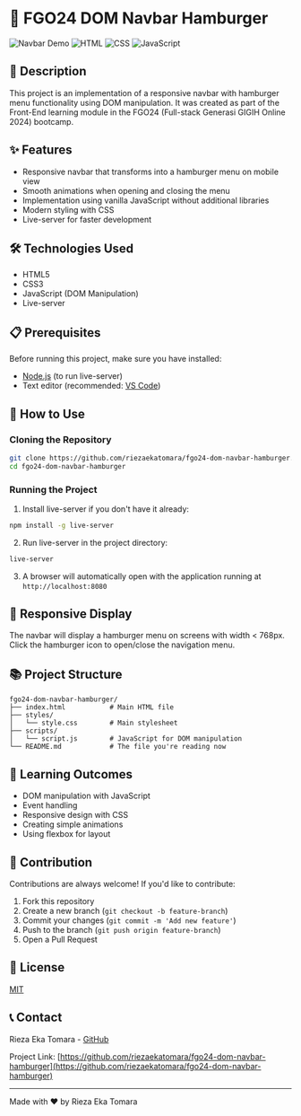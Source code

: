 # 🍔 FGO24 DOM Navbar Hamburger

![Navbar Demo](https://img.shields.io/badge/Demo-Live%20Preview-brightgreen)
![HTML](https://img.shields.io/badge/HTML-5-orange)
![CSS](https://img.shields.io/badge/CSS-3-blue)
![JavaScript](https://img.shields.io/badge/JavaScript-ES6-yellow)

## 📝 Description

This project is an implementation of a responsive navbar with hamburger menu functionality using DOM manipulation. It was created as part of the Front-End learning module in the FGO24 (Full-stack Generasi GIGIH Online 2024) bootcamp.

## ✨ Features

- Responsive navbar that transforms into a hamburger menu on mobile view
- Smooth animations when opening and closing the menu
- Implementation using vanilla JavaScript without additional libraries
- Modern styling with CSS
- Live-server for faster development

## 🛠️ Technologies Used

- HTML5
- CSS3
- JavaScript (DOM Manipulation)
- Live-server

## 📋 Prerequisites

Before running this project, make sure you have installed:

- [Node.js](https://nodejs.org/) (to run live-server)
- Text editor (recommended: [VS Code](https://code.visualstudio.com/))

## 🚀 How to Use

### Cloning the Repository

```bash
git clone https://github.com/riezaekatomara/fgo24-dom-navbar-hamburger.git
cd fgo24-dom-navbar-hamburger
```

### Running the Project

1. Install live-server if you don't have it already:

```bash
npm install -g live-server
```

2. Run live-server in the project directory:

```bash
live-server
```

3. A browser will automatically open with the application running at `http://localhost:8080`

## 📱 Responsive Display

The navbar will display a hamburger menu on screens with width < 768px. Click the hamburger icon to open/close the navigation menu.

## 📚 Project Structure

```
fgo24-dom-navbar-hamburger/
├── index.html           # Main HTML file
├── styles/
│   └── style.css        # Main stylesheet
├── scripts/
│   └── script.js        # JavaScript for DOM manipulation
└── README.md            # The file you're reading now
```

## 🧠 Learning Outcomes

- DOM manipulation with JavaScript
- Event handling
- Responsive design with CSS
- Creating simple animations
- Using flexbox for layout

## 🔄 Contribution

Contributions are always welcome! If you'd like to contribute:

1. Fork this repository
2. Create a new branch (`git checkout -b feature-branch`)
3. Commit your changes (`git commit -m 'Add new feature'`)
4. Push to the branch (`git push origin feature-branch`)
5. Open a Pull Request

## 📜 License

[MIT](https://choosealicense.com/licenses/mit/)

## 📞 Contact

Rieza Eka Tomara - [GitHub](https://github.com/riezaekatomara)

Project Link: [https://github.com/riezaekatomara/fgo24-dom-navbar-hamburger](https://github.com/riezaekatomara/fgo24-dom-navbar-hamburger)

---

Made with ❤️ by Rieza Eka Tomara
